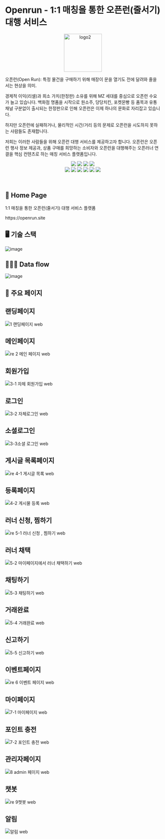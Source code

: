 # Openrun - 1:1 매칭을 통한 오픈런(줄서기) 대행 서비스

<p align="center">
<img width="123" alt="logo2" src="https://user-images.githubusercontent.com/98321807/194019975-f9b2d1f1-0d7f-48a7-afe0-2bf5d306090d.png">
</p>
<p>
오픈런(Open Run): 특정 물건을 구매하기 위해 매장이 문을 열기도 전에 달려와 줄을 서는 현상을 의미.<br>

경제적 이익(리셀)과 희소 가치(한정판) 소유를 위해 MZ 세대를 중심으로 오픈런 수요가 늘고 있습니다. 백화점 명품을 시작으로 원소주, 당당치킨, 포켓몬빵 등 품목과 유통채널 구분없이 출시되는 한정판으로 인해 오픈런은 이제 하나의 문화로 자리잡고 있습니다.

하지만 오픈런에 실패하거나, 물리적인 시간/거리 등의 문제로 오픈런을 시도하지 못하는 사람들도 존재합니다.

저희는 이러한 사람들을 위해 오픈런 대행 서비스를 제공하고자 합니다. 오픈런은 오픈런 행사 정보 제공과, 상품 구매를 희망하는 소비자와 오픈런을 대행해주는 오픈러너 연결을 핵심 컨텐츠로 하는 매칭 서비스 플랫폼입니다.<br>

</p>

<p align="center" display="inline-block">
    <img src="https://img.shields.io/badge/HTML-E34F26?style=for-the-badge&logo=HTML5&logoColor=white">
    <img src="https://img.shields.io/badge/CSS-1572B6?style=for-the-badge&logo=CSS3&logoColor=white">
    <img src="https://img.shields.io/badge/JavaScript-F7DF1E?style=for-the-badge&logo=JavaScript&logoColor=white"> 
     <img src="https://img.shields.io/badge/TypeScript-3178C6?style=for-the-badge&logo=TypeScript&logoColor=white"> <br>
   <img src="https://img.shields.io/badge/React-61DAFB?style=for-the-badge&logo=React&logoColor=white"> 
    <img src="https://img.shields.io/badge/Next.js-000000?style=for-the-badge&logo=Next.js&logoColor=white">
 <img src="https://img.shields.io/badge/GraphQL-E10098?style=for-the-badge&logo=GraphQL&logoColor=white">
 <img src="https://img.shields.io/badge/Prettier-F7B93E?style=for-the-badge&logo=Prettier&logoColor=white">
<img src="https://img.shields.io/badge/ESLint-4B32C3?style=for-the-badge&logo=ESLint&logoColor=white">
<img src="https://img.shields.io/badge/Socket.io-010101?style=for-the-badge&logo=Socket.io&logoColor=white">
</p><br>

## 🔗 Home Page

<p>1:1 매칭을 통한 오픈런(줄서기) 대행 서비스 플랫폼</p>
https://openrun.site
<br>

## 🖥 기술 스택

![image](https://user-images.githubusercontent.com/98321807/194021136-e4d276c2-9727-4927-a241-56782852284d.png)

## 🏃🏻‍♀ Data flow

![image](https://user-images.githubusercontent.com/98321807/194021289-a381e9a4-7ba6-41e0-ae4b-404249569670.png)

## 📝 주요 페이지

<h2>랜딩페이지</h2>

![1 랜딩페이지 web](https://user-images.githubusercontent.com/98321807/194029380-118930e7-56cf-451f-b002-0e6fbdf3cc13.gif)

<h2>메인페이지</h2>

![re 2 메인 페이지 web ](https://user-images.githubusercontent.com/98321807/194514332-fcde242f-6218-40ff-9145-b0490da02dde.gif)

<h2>회원가입</h2>

![3-1  자체 회원가입 web](https://user-images.githubusercontent.com/98321807/194030009-205ca06a-14b1-41bd-8a29-476ca03305f5.gif)

<h2>로그인</h2>

![3-2 자체로그인 web ](https://user-images.githubusercontent.com/98321807/194030082-534bda3b-cc1a-411c-8bb9-202d73ded3a4.gif)

<h2>소셜로그인</h2>

![3-3소셜 로그인 web ](https://user-images.githubusercontent.com/98321807/194030106-1df7ac52-3172-461f-866d-54ae989f9fcb.gif)

<h2>게시글 목록페이지</h2>

![re 4-1 게시글 목록 web ](https://user-images.githubusercontent.com/98321807/194507230-e2fec09e-0179-4908-a9c1-f8c224de75d4.gif)

<h2>등록페이지</h2>

![4-2 게시물 등록 web](https://user-images.githubusercontent.com/98321807/194030492-2e55116d-35e5-45db-9dcc-3d007f2e308b.gif)

<h2>러너 신청, 찜하기</h2>

![re 5-1 러너 신청 , 찜하기 web](https://user-images.githubusercontent.com/98321807/194505905-72dd005d-dee7-446d-bd94-6a4c40313765.gif)

<h2>러너 채택</h2>

![5-2 마이페이지에서 러너 채택하기 web](https://user-images.githubusercontent.com/98321807/194030832-f56a3f89-bb55-4bb5-a0dd-83ee85551667.gif)

<h2>채팅하기</h2>

![5-3 채팅하기 web](https://user-images.githubusercontent.com/98321807/194030953-c630602e-ed04-4e9e-b2b4-f169f24567e1.gif)

<h2>거래완료</h2>

![5-4 거래완료 web](https://user-images.githubusercontent.com/98321807/194031071-87f8e41e-7123-4607-bfa3-f7609e74e6e6.gif)

<h2>신고하기</h2>

![5-5 신고하기 web](https://user-images.githubusercontent.com/98321807/194031107-5c24d86e-9840-40c4-bcb9-7d07a5cdca99.gif)

<h2>이벤트페이지</h2>

![re 6 이벤트 페이지 web](https://user-images.githubusercontent.com/98321807/194504506-25177ebf-c2ba-4c5b-89dc-eca70e0b87c2.gif)

<h2>마이페이지</h2>

![7-1 마이페이지 web ](https://user-images.githubusercontent.com/98321807/194031219-f40a972d-fde9-459f-b2b1-01c9a0d04cff.gif)

<h2>포인트 충전</h2>

![7-2 포인트 충전 web](https://user-images.githubusercontent.com/98321807/194031269-a0761e9f-4a73-4441-8aa3-d5184cc21cda.gif)

<h2>관리자페이지</h2>

![8 admin 페이지 web ](https://user-images.githubusercontent.com/98321807/194031330-69ba464c-aacf-4a53-ae35-267940a73a3e.gif)

<h2>챗봇</h2>

![re 9챗봇 web](https://user-images.githubusercontent.com/98321807/194503623-6b2ce960-ac44-4608-8372-a0883f748c94.gif)

<h2>알림</h2>

![알림 web ](https://user-images.githubusercontent.com/98321807/194031817-0bd0001a-83e5-4775-9687-89857a3b37d1.gif)

